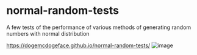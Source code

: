 # normal-random-tests

A few tests of the performance of various methods of generating random numbers with normal distribution

https://dogemcdogeface.github.io/normal-random-tests/
![image](https://github.com/dogeMcdogeface/normal-random-tests/assets/79205861/b24d4023-6c55-4800-be48-d040369827b8)
